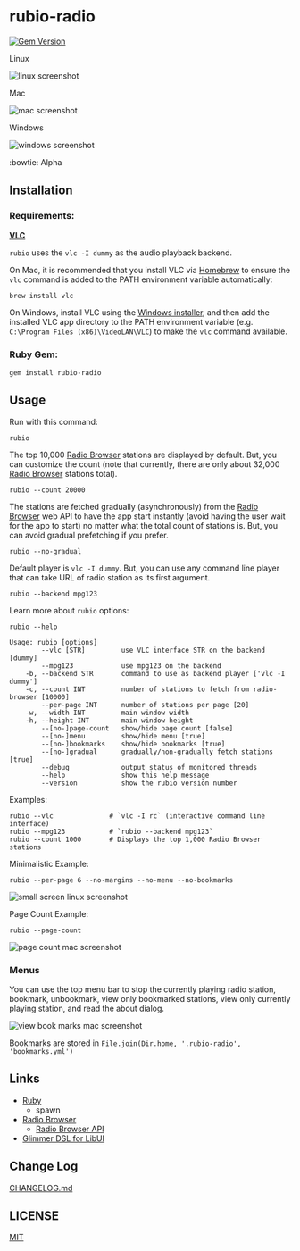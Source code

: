 # rubio-radio
[![Gem Version](https://badge.fury.io/rb/rubio-radio.svg)](https://badge.fury.io/rb/rubio-radio)

Linux

![linux screenshot](screenshots/rubio-radio-linux.png)

Mac

![mac screenshot](screenshots/rubio-radio-mac.png)

Windows

![windows screenshot](screenshots/rubio-radio-windows.png)

:bowtie: Alpha

## Installation

### Requirements:

**[VLC](https://github.com/videolan/vlc)**

`rubio` uses the `vlc -I dummy` as the audio playback backend.

On Mac, it is recommended that you install VLC via [Homebrew](https://brew.sh/) to ensure the `vlc` command is added to the PATH environment variable automatically:

```
brew install vlc
```

On Windows, install VLC using the [Windows installer](https://www.videolan.org/vlc/download-windows.html), and then add the installed VLC app directory to the PATH environment variable (e.g. `C:\Program Files (x86)\VideoLAN\VLC`) to make the `vlc` command available.

### Ruby Gem:

```
gem install rubio-radio
```

## Usage

Run with this command:

```
rubio
```

The top 10,000 [Radio Browser](https://www.radio-browser.info/) stations are displayed by default. But, you can customize the count (note that currently, there are only about 32,000 [Radio Browser](https://www.radio-browser.info/) stations total).

```
rubio --count 20000
```

The stations are fetched gradually (asynchronously) from the [Radio Browser](https://www.radio-browser.info/) web API to have the app start instantly (avoid having the user wait for the app to start) no matter what the total count of stations is. But, you can avoid gradual prefetching if you prefer.

```
rubio --no-gradual
```

Default player is `vlc -I dummy`. But, you can use any command line player that can take URL of radio station as its first argument.

```
rubio --backend mpg123
```

Learn more about `rubio` options:

```
rubio --help
```

```
Usage: rubio [options]
        --vlc [STR]         use VLC interface STR on the backend [dummy]
        --mpg123            use mpg123 on the backend
    -b, --backend STR       command to use as backend player ['vlc -I dummy']
    -c, --count INT         number of stations to fetch from radio-browser [10000]
        --per-page INT      number of stations per page [20]
    -w, --width INT         main window width
    -h, --height INT        main window height
        --[no-]page-count   show/hide page count [false]
        --[no-]menu         show/hide menu [true]
        --[no-]bookmarks    show/hide bookmarks [true]
        --[no-]gradual      gradually/non-gradually fetch stations [true]
        --debug             output status of monitored threads
        --help              show this help message
        --version           show the rubio version number
```

Examples:

```
rubio --vlc              # `vlc -I rc` (interactive command line interface)
rubio --mpg123           # `rubio --backend mpg123`
rubio --count 1000       # Displays the top 1,000 Radio Browser stations
```

Minimalistic Example:

```
rubio --per-page 6 --no-margins --no-menu --no-bookmarks
```

![small screen linux screenshot](screenshots/rubio-radio-linux-example-small.png)

Page Count Example:

```
rubio --page-count
```

![page count mac screenshot](screenshots/rubio-radio-mac-example-page-count.png)

### Menus

You can use the top menu bar to stop the currently playing radio station, bookmark, unbookmark, view only bookmarked stations, view only currently playing station, and read the about dialog.

![view book marks mac screenshot](screenshots/rubio-radio-mac-example-view-bookmarks.png)

Bookmarks are stored in `File.join(Dir.home, '.rubio-radio', 'bookmarks.yml')`

## Links

* [Ruby](https://github.com/ruby/ruby)
  * spawn
* [Radio Browser](https://www.radio-browser.info/)
  * [Radio Browser API](https://de1.api.radio-browser.info/)
* [Glimmer DSL for LibUI](https://github.com/AndyObtiva/glimmer-dsl-libui)

## Change Log

[CHANGELOG.md](CHANGELOG.md)

## LICENSE

[MIT](LICENSE.txt)
